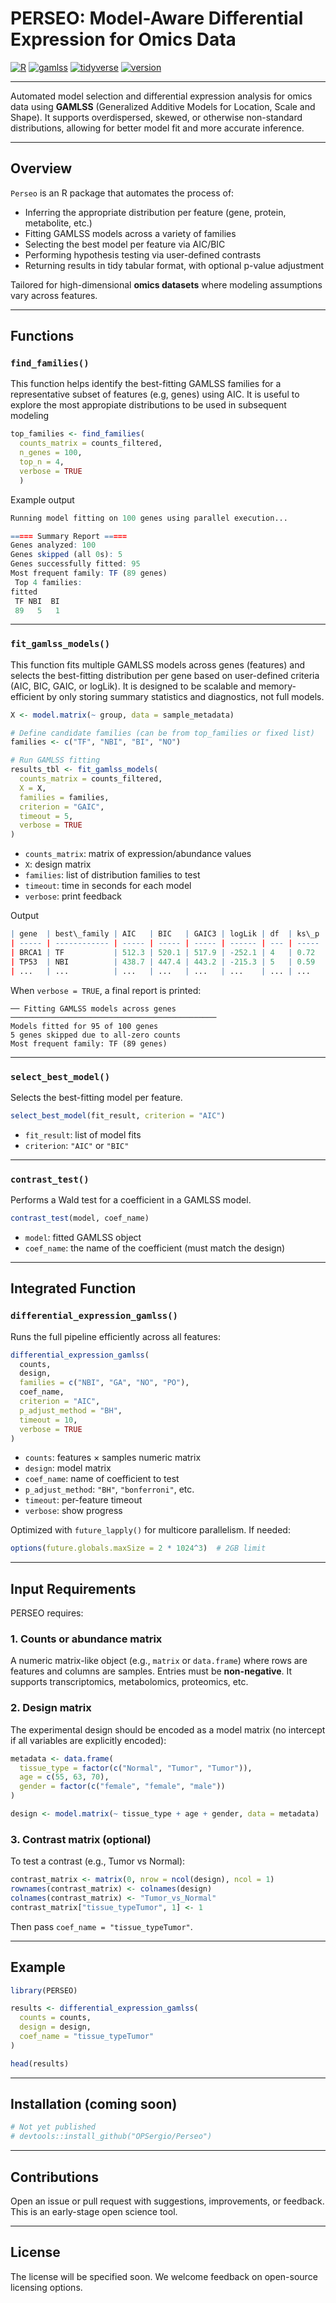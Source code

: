 # PERSEO: Model-Aware Differential Expression for Omics Data

[![R](https://img.shields.io/badge/R-%3E=4.2.0-blue?style=flat&logo=R)](https://www.r-project.org/)
[![gamlss](https://img.shields.io/badge/GAMLSS-supported-lightgrey?logo=R&style=flat)](https://www.gamlss.com/)
[![tidyverse](https://img.shields.io/badge/tidyverse-compatible-brightgreen?style=flat&logo=tidyverse)](https://www.tidyverse.org/)
[![version](https://img.shields.io/badge/version-0.0.1-orange?style=flat&logo=GitHub)](https://github.com/OPSergio/Perseo)

---

Automated model selection and differential expression analysis for omics data using **GAMLSS** (Generalized Additive Models for Location, Scale and Shape). It supports overdispersed, skewed, or otherwise non-standard distributions, allowing for better model fit and more accurate inference.

---

## Overview

`Perseo` is an R package that automates the process of:

- Inferring the appropriate distribution per feature (gene, protein, metabolite, etc.)
- Fitting GAMLSS models across a variety of families
- Selecting the best model per feature via AIC/BIC
- Performing hypothesis testing via user-defined contrasts
- Returning results in tidy tabular format, with optional p-value adjustment

Tailored for high-dimensional **omics datasets** where modeling assumptions vary across features.

---

## Functions

### `find_families()`

This function helps identify the best-fitting GAMLSS families for a representative subset of features (e.g, genes) using AIC. It is useful to explore the most appropiate distributions to be used in subsequent modeling

```r
top_families <- find_families(
  counts_matrix = counts_filtered,
  n_genes = 100,
  top_n = 4,
  verbose = TRUE
  )
```
Example output 

```r
Running model fitting on 100 genes using parallel execution...

===== Summary Report =====
Genes analyzed: 100
Genes skipped (all 0s): 5
Genes successfully fitted: 95
Most frequent family: TF (89 genes)
 Top 4 families:
fitted
 TF NBI  BI 
 89   5   1 
```
---

### `fit_gamlss_models()`

This function fits multiple GAMLSS models across genes (features) and selects the best-fitting distribution per gene based on user-defined criteria (AIC, BIC, GAIC, or logLik). It is designed to be scalable and memory-efficient by only storing summary statistics and diagnostics, not full models.

```r
X <- model.matrix(~ group, data = sample_metadata)

# Define candidate families (can be from top_families or fixed list)
families <- c("TF", "NBI", "BI", "NO")

# Run GAMLSS fitting
results_tbl <- fit_gamlss_models(
  counts_matrix = counts_filtered,
  X = X,
  families = families,
  criterion = "GAIC",
  timeout = 5,
  verbose = TRUE
)

```

- `counts_matrix`: matrix of expression/abundance values
- `X`: design matrix
- `families`: list of distribution families to test
- `timeout`: time in seconds for each model
- `verbose`: print feedback

Output

```r
| gene  | best\_family | AIC   | BIC   | GAIC3 | logLik | df  | ks\_p | skewness | kurtosis |
| ----- | ------------ | ----- | ----- | ----- | ------ | --- | ----- | -------- | -------- |
| BRCA1 | TF           | 512.3 | 520.1 | 517.9 | -252.1 | 4   | 0.72  | 0.03     | -0.89    |
| TP53  | NBI          | 438.7 | 447.4 | 443.2 | -215.3 | 5   | 0.59  | -0.18    | 1.02     |
| ...   | ...          | ...   | ...   | ...   | ...    | ... | ...   | ...      | ...      |
```

When `verbose = TRUE`, a final report is printed: 

```
── Fitting GAMLSS models across genes ──────────────────────────────────────────────
Models fitted for 95 of 100 genes
5 genes skipped due to all-zero counts
Most frequent family: TF (89 genes)

```

---

### `select_best_model()`

Selects the best-fitting model per feature.

```r
select_best_model(fit_result, criterion = "AIC")
```

- `fit_result`: list of model fits
- `criterion`: `"AIC"` or `"BIC"`

---

### `contrast_test()`

Performs a Wald test for a coefficient in a GAMLSS model.

```r
contrast_test(model, coef_name)
```

- `model`: fitted GAMLSS object
- `coef_name`: the name of the coefficient (must match the design)

---

## Integrated Function

### `differential_expression_gamlss()`

Runs the full pipeline efficiently across all features:

```r
differential_expression_gamlss(
  counts,
  design,
  families = c("NBI", "GA", "NO", "PO"),
  coef_name,
  criterion = "AIC",
  p_adjust_method = "BH",
  timeout = 10,
  verbose = TRUE
)
```

- `counts`: features × samples numeric matrix
- `design`: model matrix
- `coef_name`: name of coefficient to test
- `p_adjust_method`: `"BH"`, `"bonferroni"`, etc.
- `timeout`: per-feature timeout
- `verbose`: show progress

Optimized with `future_lapply()` for multicore parallelism. If needed:

```r
options(future.globals.maxSize = 2 * 1024^3)  # 2GB limit
```

---

## Input Requirements

PERSEO requires:

### 1. Counts or abundance matrix

A numeric matrix-like object (e.g., `matrix` or `data.frame`) where rows are features and columns are samples. Entries must be **non-negative**. It supports transcriptomics, metabolomics, proteomics, etc.

### 2. Design matrix

The experimental design should be encoded as a model matrix (no intercept if all variables are explicitly encoded):

```r
metadata <- data.frame(
  tissue_type = factor(c("Normal", "Tumor", "Tumor")),
  age = c(55, 63, 70),
  gender = factor(c("female", "female", "male"))
)

design <- model.matrix(~ tissue_type + age + gender, data = metadata)
```

### 3. Contrast matrix (optional)

To test a contrast (e.g., Tumor vs Normal):

```r
contrast_matrix <- matrix(0, nrow = ncol(design), ncol = 1)
rownames(contrast_matrix) <- colnames(design)
colnames(contrast_matrix) <- "Tumor_vs_Normal"
contrast_matrix["tissue_typeTumor", 1] <- 1
```

Then pass `coef_name = "tissue_typeTumor"`.

---

## Example

```r
library(PERSEO)

results <- differential_expression_gamlss(
  counts = counts,
  design = design,
  coef_name = "tissue_typeTumor"
)

head(results)
```

---

## Installation (coming soon)

```r
# Not yet published
# devtools::install_github("OPSergio/Perseo")
```

---

## Contributions

Open an issue or pull request with suggestions, improvements, or feedback. This is an early-stage open science tool.

---

## License

The license will be specified soon. We welcome feedback on open-source licensing options.
